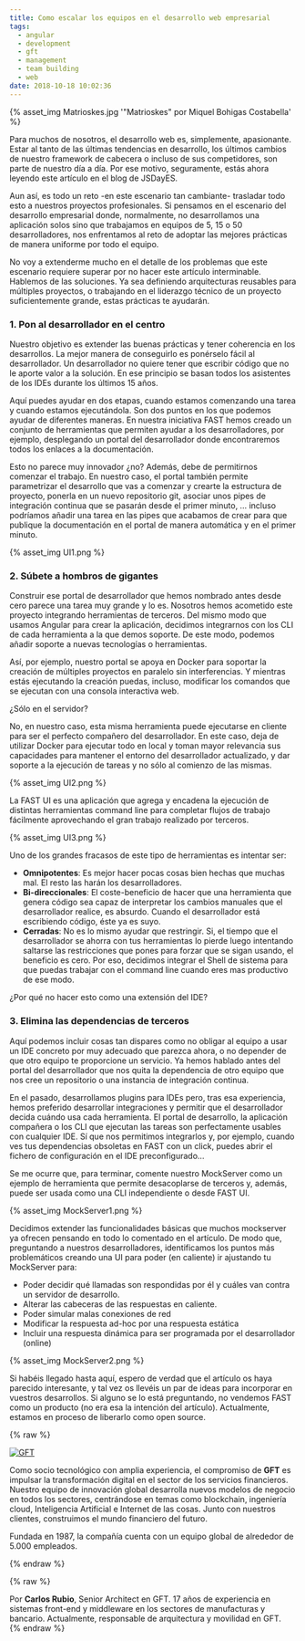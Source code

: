 ```yaml
---
title: Como escalar los equipos en el desarrollo web empresarial
tags:
  - angular
  - development
  - gft
  - management
  - team building
  - web
date: 2018-10-18 10:02:36
---
```


{% asset_img Matrioskes.jpg '"Matrioskes" por Miquel Bohigas Costabella' %}

  Para muchos de nosotros, el desarrollo web es, simplemente, apasionante. Estar al tanto de las últimas tendencias en desarrollo, los últimos cambios de nuestro framework de cabecera o incluso de sus competidores, son parte de nuestro día a día. Por ese motivo, seguramente, estás ahora leyendo este artículo en el blog de JSDayES.

  Aun así, es todo un reto -en este escenario tan cambiante- trasladar todo esto a nuestros proyectos profesionales. Si pensamos en el escenario del desarrollo empresarial donde, normalmente, no desarrollamos una aplicación solos sino que trabajamos en equipos de 5, 15 o 50 desarrolladores, nos enfrentamos al reto de adoptar las mejores prácticas de manera uniforme por todo el equipo.

<!-- more -->

  No voy a extenderme mucho en el detalle de los problemas que este escenario requiere superar por no hacer este artículo interminable. Hablemos de las soluciones. Ya sea definiendo arquitecturas reusables para múltiples proyectos, o trabajando en el liderazgo técnico de un proyecto suficientemente grande, estas prácticas te ayudarán.

### 1. Pon al desarrollador en el centro

Nuestro objetivo es extender las buenas prácticas y tener coherencia en los desarrollos. La mejor manera de conseguirlo es ponérselo fácil al desarrollador. Un desarrollador no quiere tener que escribir código que no le aporte valor a la solución. En ese principio se basan todos los asistentes de los IDEs durante los últimos 15 años.

Aquí puedes ayudar en dos etapas, cuando estamos comenzando una tarea y cuando estamos ejecutándola. Son dos puntos en los que podemos ayudar de diferentes maneras. En nuestra iniciativa FAST hemos creado un conjunto de herramientas que permiten ayudar a los desarrolladores, por ejemplo, desplegando un portal del desarrollador donde encontraremos todos los enlaces a la documentación.

Esto no parece muy innovador ¿no? Además, debe de permitirnos comenzar el trabajo. En nuestro caso, el portal también permite parametrizar el desarrollo que vas a comenzar y crearte la estructura de proyecto, ponerla en un nuevo repositorio git, asociar unos pipes de integración continua que se pasarán desde el primer minuto, …  incluso podríamos añadir una tarea en las pipes que acabamos de crear para que publique la documentación en el portal de manera automática y en el primer minuto.

{% asset_img UI1.png %}

### 2. Súbete a hombros de gigantes

Construir ese portal de desarrollador que hemos nombrado antes desde cero parece una tarea muy grande y lo es. Nosotros hemos acometido este proyecto integrando herramientas de terceros. Del mismo modo que usamos Angular para crear la aplicación, decidimos integrarnos con los CLI de cada herramienta a la que demos soporte. De este modo, podemos añadir soporte a nuevas tecnologías o herramientas.

Así, por ejemplo, nuestro portal se apoya en Docker para soportar la creación de múltiples proyectos en paralelo sin interferencias. Y mientras estás ejecutando la creación puedas, incluso, modificar los comandos que se ejecutan con una consola interactiva web.

¿Sólo en el servidor?

No, en nuestro caso, esta misma herramienta puede ejecutarse en cliente para ser el perfecto compañero del desarrollador. En este caso, deja de utilizar Docker para ejecutar todo en local y toman mayor relevancia sus capacidades para mantener el entorno del desarrollador actualizado, y dar soporte a la ejecución de tareas y no sólo al comienzo de las mismas.

{% asset_img UI2.png %}

La FAST UI es una aplicación que agrega y encadena la ejecución de distintas herramientas command line para completar flujos de trabajo fácilmente aprovechando el gran trabajo realizado por terceros.

{% asset_img UI3.png %}

Uno de los grandes fracasos de este tipo de herramientas es intentar ser:

- **Omnipotentes**: Es mejor hacer pocas cosas bien hechas que muchas mal. El resto las harán los desarrolladores.
- **Bi-direccionales**: El coste-beneficio de hacer que una herramienta que genera código sea capaz de interpretar los cambios manuales que el desarrollador realice, es absurdo. Cuando el desarrollador está escribiendo código, éste ya es suyo.
- **Cerradas**: No es lo mismo ayudar que restringir. Si, el tiempo que el desarrollador se ahorra con tus herramientas lo pierde luego intentando saltarse las restricciones que pones para forzar que se sigan usando, el beneficio es cero. Por eso, decidimos integrar el Shell de sistema para que puedas trabajar con el command line cuando eres mas productivo de ese modo.

¿Por qué no hacer esto como una extensión del IDE?

### 3. Elimina las dependencias de terceros

Aquí podemos incluir cosas tan dispares como no obligar al equipo a usar un IDE concreto por muy adecuado que parezca ahora, o no depender de que otro equipo te proporcione un servicio. Ya hemos hablado antes del portal del desarrollador que nos quita la dependencia de otro equipo que nos cree un repositorio o una instancia de integración continua.

En el pasado, desarrollamos plugins para IDEs pero, tras esa experiencia, hemos preferido desarrollar integraciones y permitir que el desarrollador decida cuándo usa cada herramienta. El portal de desarrollo, la aplicación compañera o los CLI que ejecutan las tareas son perfectamente usables con cualquier IDE. Sí que nos permitimos integrarlos y, por ejemplo, cuando ves tus dependencias obsoletas en FAST con un click, puedes abrir el fichero de configuración en el IDE preconfigurado…

Se me ocurre que, para terminar, comente nuestro MockServer como un ejemplo de herramienta que permite desacoplarse de terceros y, además, puede ser usada como una CLI independiente o desde FAST UI.

{% asset_img MockServer1.png %}

Decidimos extender las funcionalidades básicas que muchos mockserver ya ofrecen pensando en todo lo comentado en el artículo. De modo que, preguntando a nuestros desarrolladores, identificamos los puntos más problemáticos creando una UI para poder (en caliente) ir ajustando tu MockServer para:

- Poder decidir qué llamadas son respondidas por él y cuáles van contra un servidor de desarrollo.
- Alterar las cabeceras de las respuestas en caliente.
- Poder simular malas conexiones de red
- Modificar la respuesta ad-hoc por una respuesta estática
- Incluir una respuesta dinámica para ser programada por el desarrollador (online)

{% asset_img MockServer2.png %}

Si habéis llegado hasta aquí, espero de verdad que el artículo os haya parecido interesante, y tal vez os llevéis un par de ideas para incorporar en vuestros desarrollos. Si alguno se lo está preguntando, no vendemos FAST como un producto (no era esa la intención del artículo). Actualmente, estamos en proceso de liberarlo como open source.

{% raw %}
<div class="sponsor" style="border-color: #0c4293">
  <a class="logo" href="https://www.gft.com/microsites/gft-ready-to-grow-talents-wanted/"><img src="gft.jpg"  alt="GFT"/></a>
  <div class="bio">
    <p>
      Como socio tecnológico con amplia experiencia, el compromiso de <strong>GFT</strong> es impulsar la transformación digital en el sector de los servicios financieros. Nuestro equipo de innovación global desarrolla nuevos modelos de negocio en todos los sectores, centrándose en temas como blockchain, ingeniería cloud, Inteligencia Artificial e Internet de las cosas. Junto con nuestros clientes, construimos el mundo financiero del futuro.
    </p>
    <p>
      Fundada en 1987, la compañía cuenta con un equipo global de alrededor de 5.000 empleados.
    </p>
  </div>
</div>
{% endraw %}

{% raw %}
<div class="post-author">
  <div class="bio">Por <strong>Carlos Rubio</strong>, Senior Architect en GFT. 17 años de experiencia en sistemas front-end y middleware en los sectores de manufacturas y bancario. Actualmente, responsable de arquitectura y movilidad en GFT.</div>
  <img class="photo" src="Carlos Rubio.jpeg" alt="" />
</div>
{% endraw %}
